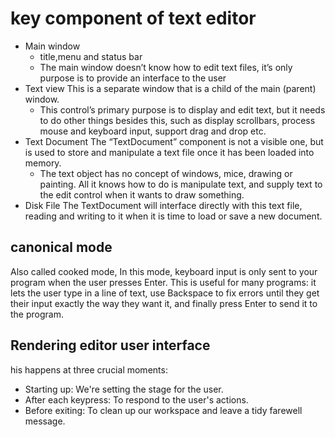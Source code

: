 # key component of text editor
* Main window
    * title,menu and status bar 
    * The main window doesn’t know how to edit text files, it’s only purpose is to provide an interface to the user
* Text view
This is a separate window that is a child of the main (parent) window.
    * This control’s primary purpose is to display and edit text, but it needs to do other things besides this, such as display scrollbars, process mouse and keyboard input, support drag and drop etc.
* Text Document
The “TextDocument” component is not a visible one, but is used to store and manipulate a text file once it has been loaded into memory.
    * The text object has no concept of windows, mice, drawing or painting. All it knows how to do is manipulate text, and supply text to the edit control when it wants to draw something.
* Disk File
The TextDocument will interface directly with this text file, reading and writing to it when it is time to load or save a new document.

## canonical mode
Also called cooked mode, In this mode, keyboard input is only sent to your program when the user presses Enter. This is useful for many programs: it lets the user type in a line of text, use Backspace to fix errors until they get their input exactly the way they want it, and finally press Enter to send it to the program.

## Rendering editor user interface
his happens at three crucial moments:

* Starting up: We're setting the stage for the user.
* After each keypress: To respond to the user's actions.
* Before exiting: To clean up our workspace and leave a tidy farewell message.

